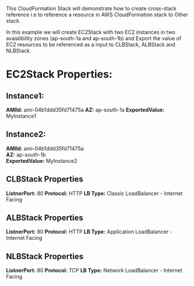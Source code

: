 This CloudFormation Stack will demonstrate how to create cross-stack reference i.e to reference a resource in AWS CloudFormation stack to Other stack.

In this example we will create EC2Stack with two EC2 instances in two avaialibility zones (ap-south-1a and ap-south-1b) and Export the value of EC2 resources to be referenced as a input to CLBStack, ALBStack and NLBStack.

# EC2Stack Properties:

## Instance1: 
  **AMIId:** ami-04b1ddd35fd71475a 
  **AZ:** ap-south-1a
  **ExportedValue:** MyInstance1
  
## Instance2: 
  **AMIId:** ami-04b1ddd35fd71475a                                                                                                                                                 
  **AZ:** ap-south-1b                                                                                                                                                              
  **ExportedValue:** MyInstance2                                                                                                                                                   
  
## CLBStack Properties
  **ListnerPort:** 80
  **Protocol:** HTTP
  **LB Type:** Classic LoadBalancer - Internet Facing
   
## ALBStack Properties
  **ListnerPort:** 80
  **Protocol:** HTTP
  **LB Type:** Application LoadBalancer - Internet Facing
  
## NLBStack Properties
  **ListnerPort:** 80 
  **Protocol:** TCP
  **LB Type:** Network LoadBalancer - Internet Facing  
